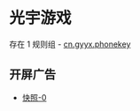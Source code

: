 # 光宇游戏

存在 1 规则组 - [cn.gyyx.phonekey](/src/apps/cn.gyyx.phonekey.ts)

## 开屏广告

- [快照-0](https://i.gkd.li/import/12712285)
